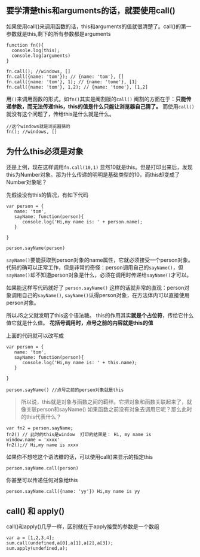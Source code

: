 ## 要学清楚this和arguments的话，就要使用call()

如果使用call()来调用函数的话，this和arguments的值就很清楚了。call()的第一参数就是this,剩下的所有参数都是arguments
```
function fn(){
  console.log(this);
  console.log(arguments)
}

fn.call(); //windows, []
fn.call({name: 'tom'}); // {name: 'tom'}, []
fn.call({name: 'tom'}, 1); // {name: 'tome'}, [1]
fn.call({name: 'tom'}, 1,2); // {name: 'tome'}, [1,2]

```

用`()`来调用函数的形式，如`fn()`其实是阉割版的`call()` 阉割的方面在于：**只能传递参数，而无法传递this，this的值是什么只能让浏览器自己猜了。**
而使用`call()`就没有这个问题了，传给this是什么就是什么。
```
//这个windows就是浏览器猜的
fn(); //windows, []
```

## 为什么this必须是对象
还是上例，现在这样调用`fn.call(10,1)` 显然10就是this。但是打印出来后，发现this为Number对象。那为什么传递的明明是基础类型的10，而this却变成了Number对象呢？

先假设没有this的情况，有如下代码

```
var person = {
   name: 'tom',
   sayName: function(person){
      console.log('Hi,my name is: ' + person.name);
   }

}

person.sayName(person)

```
`sayName()`要能获取到person对象的name属性，它就必须接受一个person对象。 代码的确可以正常工作，但是非常的奇怪：person调用自己的`sayName()`，但`sayName()`却不知道person对象是什么，必须在调用时传递给`sayName()`才可以。

如果能这样写代码就好了 `person.sayName()`  这样的话就非常的直观：person对象调用自己的`sayName()`, `sayName()`认得person对象，在方法体内可以直接使用person对象。

所以JS之父就发明了this这个语法糖。 this的作用其实**就是个占位符**，传给它什么值它就是什么值。 **花括号调用时，点号之前的内容就是this的值**

上面的代码就可以改写成
```
var person = {
   name: 'tom',
   sayName: function(person){
      console.log('Hi,my name is: ' + this.name);
   }

}

person.sayName() //点号之前的person对象就是this

```
> 所以说，this就是对象与函数之间的羁绊。它把对象和函数关联起来了，就像关联person和sayName()
如果函数之前没有对象去调用它呢？那么此时的this代表什么？
```
var fn2 = person.sayName;
fn2() // 此时的this是window  打印的结果是： Hi, my name is
window.name = 'xxxx'
fn2();// Hi,my name is xxxx

```
如果你不想吃这个语法糖的话，可以使用call()来显示的指定this
```
person.sayName.call(person)
```
你甚至可以传递任何对象给this
```
person.sayName.call({name: 'yy'}) Hi,my name is yy
```

## call() 和 apply()

call()和apply()几乎一样，区别就在于apply接受的参数是一个数组
```
var a = [1,2,3,4];
sum.call(undefined,a[0],a[1],a[2],a[3]);
sum.apply(undefined,a);

```



